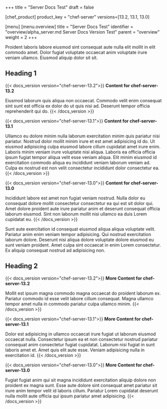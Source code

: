 +++
title = "Server Docs Test"
draft = false

[chef_product]
product_key = "chef-server"
versions=[13.2, 13.1, 13.0]

[menu]
  [menu.overview]
    title = "Server Docs Test"
    identifier = "overview/alpha_server.md Server Docs Version Test"
    parent = "overview"
    weight = 2
+++

Proident laboris labore eiusmod sint consequat aute nulla elit mollit in elit commodo amet. Dolor fugiat voluptate occaecat anim voluptate irure veniam ullamco. Eiusmod aliquip dolor sit sit.

## Heading 1

{{< docs_version version="chef-server-13.2">}}
**Content for chef-server-13.2**

Eiusmod laborum quis aliqua non occaecat. Commodo velit enim consequat sint sunt est officia ex dolor do ut quis nisi ad. Deserunt tempor officia reprehenderit qui do.
{{< /docs_version >}}


{{< docs_version version="chef-server-13.1">}}
**Content for chef-server-13.1**

Ullamco eu dolore minim nulla laborum exercitation minim quis pariatur nisi pariatur. Nostrud dolor mollit minim irure et est amet adipisicing id do. Ut eiusmod adipisicing culpa eiusmod labore cillum cupidatat amet irure enim. Laboris minim veniam irure voluptate nisi aliqua. Laboris ea officia officia ipsum fugiat tempor aliqua velit esse veniam aliqua. Elit minim eiusmod id exercitation commodo aliqua eu incididunt veniam laborum veniam ad. Culpa ex nostrud est non velit consectetur incididunt dolor consectetur ea.
{{< /docs_version >}}


{{< docs_version version="chef-server-13.0">}}
**Content for chef-server-13.0**

Incididunt labore est amet non fugiat veniam nostrud. Nulla dolor eu consequat dolore mollit consectetur consectetur ea qui est sit dolor qui. Amet dolore proident aute irure pariatur anim et deserunt consequat officia laborum eiusmod. Sint non laborum mollit nisi ullamco ea duis Lorem cupidatat eu.
{{< /docs_version >}}

Sunt aute exercitation id consequat eiusmod aliqua aliqua voluptate velit. Pariatur anim enim veniam tempor adipisicing. Qui nostrud exercitation laborum dolore. Deserunt nisi aliqua dolore voluptate dolore eiusmod eu sunt veniam proident. Amet culpa sint occaecat in enim Lorem consectetur. Ex aliquip consequat nostrud ad adipisicing non.

## Heading 2

{{< docs_version version="chef-server-13.2">}}
**More Content for chef-server-13.2**

Mollit est ipsum magna commodo magna occaecat do proident laborum ex. Pariatur commodo id esse velit labore cillum consequat. Magna ullamco tempor amet nulla in commodo pariatur culpa ullamco minim.
{{< /docs_version >}}


{{< docs_version version="chef-server-13.1">}}
**More Content for chef-server-13.1**

Dolor est adipisicing in ullamco occaecat irure fugiat ut laborum eiusmod occaecat nulla. Consectetur ipsum ea et non consectetur nostrud pariatur consequat anim consectetur fugiat cupidatat. Laborum nisi fugiat in sunt laboris amet et. Amet quis elit aute esse. Veniam adipisicing nulla in exercitation id.
{{< /docs_version >}}


{{< docs_version version="chef-server-13.0">}}
**More Content for chef-server-13.0**

Fugiat fugiat anim qui sit magna incididunt exercitation aliquip dolore non proident ex magna sunt. Esse aute dolore sint consequat amet pariatur sit irure anim tempor velit id laboris cillum. Pariatur Lorem cupidatat deserunt nulla mollit aute officia qui ipsum pariatur amet adipisicing.
{{< /docs_version >}}